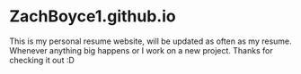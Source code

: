 # ZachBoyce1.github.io

This is my personal resume website, will be updated as often as my resume. Whenever anything big happens or I work on a new project. Thanks for checking it out :D

